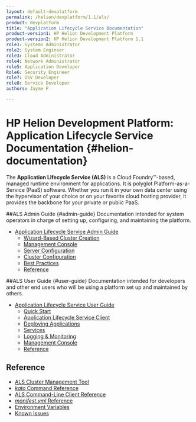 ```yaml
---
layout: default-devplatform
permalink: /helion/devplatform/1.1/als/
product: devplatform
title: "Application Lifecycle Service Documentation"
product-version1: HP Helion Development Platform
product-version2: HP Helion Development Platform 1.1
role1: Systems Administrator 
role2: System Engineer
role3: Cloud Administrator
role4: Network Administrator
role5: Application Developer
Role6: Security Engineer
role7: ISV Developer
role8: Service Developer
authors: Jayme P

---
```

<!--PUBLISHED-->

# HP Helion Development Platform: Application Lifecycle Service Documentation {#helion-documentation}
 The **Application Lifecycle Service (ALS)** is a Cloud Foundry&trade;-based, managed runtime environment for applications. It is polyglot
Platform-as-a-Service (PaaS) software. Whether you run it in your own data
center using the hypervisor of your choice or on your favorite cloud
hosting provider, it provides the backbone for your private or public PaaS.

##ALS Admin Guide {#admin-guide}
Documentation intended for system operators in charge of setting up, configuring, and maintaining the platform.

-   [Application Lifecycle Service Admin Guide](/helion/devplatform/1.1/als/admin/)
    -   [Wizard-Based Cluster Creation](/helion/devplatform/1.1/als/admin/#wizard-based-cluster-creation)
    -   [Management Console](/helion/devplatform/1.1/als/admin/#management-console)
    -   [Server Configuration](/helion/devplatform/1.1/als/admin/#server-configuration)
    -   [Cluster Configuration](/helion/devplatform/1.1/als/admin/#cluster-configuration)
    -   [Best Practices](/helion/devplatform/1.1/als/admin/#best-practices)
    -   [Reference](/helion/devplatform/1.1/als/admin/#reference)

##ALS User Guide {#user-guide}
Documentation intended for developers and other end users who will be using a platform set up and maintained by others.

-   [Application Lifecycle Service User Guide](/helion/devplatform/1.1/als/user/)
    -   [Quick Start](/helion/devplatform/1.1/als/user/#quick-start)
    -   [Application Lifecycle Service Client](/helion/devplatform/1.1/als/user/#helion-client)
    -   [Deploying Applications](/helion/devplatform/1.1/als/user/#deploying-applications)
    -   [Services](/helion/devplatform/1.1/als/user/#services)
    -   [Logging & Monitoring](/helion/devplatform/1.1/als/user/#logging-monitoring)
    -   [Management Console](/helion/devplatform/1.1/als/user/#management-console)
    -   [Reference](/helion/devplatform/1.1/als/user/#reference)

## Reference

- [ALS Cluster Management Tool](/helion/devplatform/1.1/als/client/reference)
- [*kato* Command Reference](/helion/devplatform/1.1/als/admin/reference/kato-ref)
- [ALS Command-Line Client Reference](/helion/devplatform/1.1/als/user/reference/client-ref)
- [*manifest.yml* Reference](/helion/devplatform/1.1/als/user/deploy/manifestyml)
- [Environment Variables](/helion/devplatform/1.1/als/user/reference/environment)
- [Known Issues](/helion/devplatform/1.1/als/admin/reference/known-issues)
